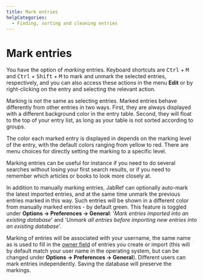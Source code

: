 ```yaml
---
title: Mark entries
helpCategories:
  - Finding, sorting and cleaning entries
---
```

# Mark entries

You have the option of *marking* entries. Keyboard shortcuts are <kbd>Ctrl</kbd> + <kbd>M</kbd> and <kbd>Ctrl</kbd> + <kbd>Shift</kbd> + <kbd>M</kbd> to mark and unmark the selected entries, respectively, and you can also access these actions in the menu **Edit** or by right-clicking on the entry and selecting the relevant action.

Marking is not the same as selecting entries. Marked entries behave differently from other entries in two ways. First, they are always displayed with a different background color in the entry table. Second, they will float to the top of your entry list, as long as your table is not sorted according to groups.

The color each marked entry is displayed in depends on the marking level of the entry, with the default colors ranging from yellow to red. There are menu choices for directly setting the marking to a specific level.

Marking entries can be useful for instance if you need to do several searches without losing your first search results, or if you need to remember which articles or books to look more closely at.

In addition to manually marking entries, JabRef can optionally auto-mark the latest imported entries, and at the same time unmark the previous entries marked in this way. Such entries will be shown in a different color from manually marked entries - by default green. This feature is toggled under **Options → Preferences → General**: '*Mark entries imported into an existing database*' and '*Unmark all entries before importing new entries into an existing database*'.

Marking of entries will be associated with your username, the same name as is used to fill in the [owner field](Owner) of entries you create or import (this will by default match your user name in the operating system, but can be changed under **Options → Preferences → General**). Different users can mark entries independently. Saving the database will preserve the markings.